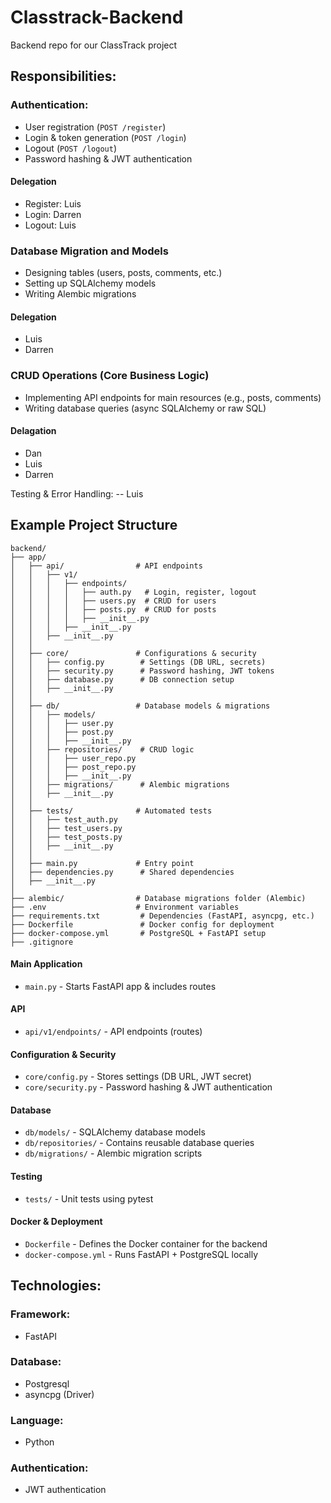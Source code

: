 
# Classtrack-Backend
Backend repo for our ClassTrack project

## Responsibilities:

### Authentication:
-   User registration (`POST /register`)
-   Login & token generation (`POST /login`)
-   Logout (`POST /logout`)
-   Password hashing & JWT authentication

#### Delegation
* Register:  Luis
* Login: Darren
* Logout: Luis


### Database Migration and Models
-   Designing tables (users, posts, comments, etc.)
-   Setting up SQLAlchemy models
-   Writing Alembic migrations

#### Delegation
- Luis
- Darren


### CRUD Operations (Core Business Logic)
-   Implementing API endpoints for main resources (e.g., posts, comments)
-   Writing database queries (async SQLAlchemy or raw SQL)

#### Delagation
- Dan
- Luis
- Darren

Testing & Error Handling:
-- Luis


## Example Project Structure

```
backend/
├── app/
│   ├── api/                # API endpoints
│   │   ├── v1/
│   │   │   ├── endpoints/
│   │   │   │   ├── auth.py   # Login, register, logout
│   │   │   │   ├── users.py  # CRUD for users
│   │   │   │   ├── posts.py  # CRUD for posts
│   │   │   │   ├── __init__.py
│   │   │   ├── __init__.py
│   │   ├── __init__.py
│   │   
│   ├── core/               # Configurations & security
│   │   ├── config.py        # Settings (DB URL, secrets)
│   │   ├── security.py      # Password hashing, JWT tokens
│   │   ├── database.py      # DB connection setup
│   │   ├── __init__.py
│   │   
│   ├── db/                 # Database models & migrations
│   │   ├── models/
│   │   │   ├── user.py
│   │   │   ├── post.py
│   │   │   ├── __init__.py
│   │   ├── repositories/    # CRUD logic
│   │   │   ├── user_repo.py
│   │   │   ├── post_repo.py
│   │   │   ├── __init__.py
│   │   ├── migrations/      # Alembic migrations
│   │   ├── __init__.py
│   │   
│   ├── tests/              # Automated tests
│   │   ├── test_auth.py
│   │   ├── test_users.py
│   │   ├── test_posts.py
│   │   ├── __init__.py
│   │   
│   ├── main.py             # Entry point
│   ├── dependencies.py      # Shared dependencies
│   ├── __init__.py
│   
├── alembic/                # Database migrations folder (Alembic)
├── .env                    # Environment variables
├── requirements.txt         # Dependencies (FastAPI, asyncpg, etc.)
├── Dockerfile               # Docker config for deployment
├── docker-compose.yml       # PostgreSQL + FastAPI setup
├── .gitignore
```

#### **Main Application**
- `main.py` - Starts FastAPI app & includes routes

#### **API**
- `api/v1/endpoints/` - API endpoints (routes)

#### **Configuration & Security**
- `core/config.py` - Stores settings (DB URL, JWT secret)
- `core/security.py` - Password hashing & JWT authentication

#### **Database**
- `db/models/` - SQLAlchemy database models
- `db/repositories/` - Contains reusable database queries
- `db/migrations/` - Alembic migration scripts

#### **Testing**
- `tests/` - Unit tests using pytest

#### **Docker & Deployment**
- `Dockerfile` - Defines the Docker container for the backend
- `docker-compose.yml` - Runs FastAPI + PostgreSQL locally


## Technologies:
### Framework:
* FastAPI

### Database:
- Postgresql
- asyncpg (Driver)

### Language:
- Python

### Authentication:
- JWT authentication


